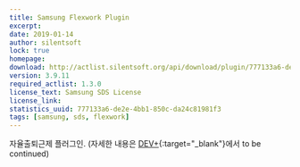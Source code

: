 ```yaml
---
title: Samsung Flexwork Plugin
excerpt: 
date: 2019-01-14
author: silentsoft
lock: true
homepage: 
download: http://actlist.silentsoft.org/api/download/plugin/777133a6-de2e-4bb1-850c-da24c81981f3.jar
version: 3.9.11
required_actlist: 1.3.0
license_text: Samsung SDS License
license_link: 
statistics_uuid: 777133a6-de2e-4bb1-850c-da24c81981f3
tags: [samsung, sds, flexwork]
---
```


자율출퇴근제 플러그인. (자세한 내용은 [DEV+](http://devplus.sdsdev.co.kr/dev/ssologin?url=http://devplus.sdsdev.co.kr/qna/t/topic/3438){:target="_blank"}에서 to be continued)